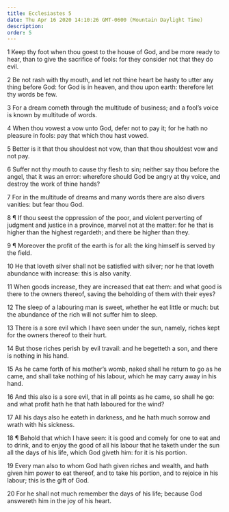 ```yaml
---
title: Ecclesiastes 5
date: Thu Apr 16 2020 14:10:26 GMT-0600 (Mountain Daylight Time)
description: 
order: 5
---
```


<p>
  1 Keep thy foot when thou goest to the house of God, and be more ready to
  hear, than to give the sacrifice of fools: for they consider not that they do
  evil.
</p>
<p>
  2 Be not rash with thy mouth, and let not thine heart be hasty to utter any
  thing before God: for God is in heaven, and thou upon earth: therefore let thy
  words be few.
</p>
<p>
  3 For a dream cometh through the multitude of business; and a fool&#x2019;s
  voice is known by multitude of words.
</p>
<p>
  4 When thou vowest a vow unto God, defer not to pay it; for he hath no
  pleasure in fools: pay that which thou hast vowed.
</p>
<span></span>
<p>
  5 Better is it that thou shouldest not vow, than that thou shouldest vow and
  not pay.
</p>
<p>
  6 Suffer not thy mouth to cause thy flesh to sin; neither say thou before the
  angel, that it was an error: wherefore should God be angry at thy voice, and
  destroy the work of thine hands?
</p>
<p>
  7 For in the multitude of dreams and many words there are also divers
  vanities: but fear thou God.
</p>
<p>
  8 &#xB6; If thou seest the oppression of the poor, and violent perverting of
  judgment and justice in a province, marvel not at the matter: for he that is
  higher than the highest regardeth; and there be higher than they.
</p>
<p>
  9 &#xB6; Moreover the profit of the earth is for all: the king himself is
  served by the field.
</p>
<p>
  10 He that loveth silver shall not be satisfied with silver; nor he that
  loveth abundance with increase: this is also vanity.
</p>
<p>
  11 When goods increase, they are increased that eat them: and what good is
  there to the owners thereof, saving the beholding of them with their eyes?
</p>
<p>
  12 The sleep of a labouring man is sweet, whether he eat little or much: but
  the abundance of the rich will not suffer him to sleep.
</p>
<p>
  13 There is a sore evil which I have seen under the sun, namely, riches kept
  for the owners thereof to their hurt.
</p>
<p>
  14 But those riches perish by evil travail: and he begetteth a son, and there
  is nothing in his hand.
</p>
<p>
  15 As he came forth of his mother&#x2019;s womb, naked shall he return to go
  as he came, and shall take nothing of his labour, which he may carry away in
  his hand.
</p>
<p>
  16 And this also is a sore evil, that in all points as he came, so shall he
  go: and what profit hath he that hath laboured for the wind?
</p>
<p>
  17 All his days also he eateth in darkness, and he hath much sorrow and wrath
  with his sickness.
</p>
<p>
  18 &#xB6; Behold that which I have seen: it is good and comely for one to eat
  and to drink, and to enjoy the good of all his labour that he taketh under the
  sun all the days of his life, which God giveth him: for it is his portion.
</p>
<p>
  19 Every man also to whom God hath given riches and wealth, and hath given him
  power to eat thereof, and to take his portion, and to rejoice in his labour;
  this is the gift of God.
</p>
<p>
  20 For he shall not much remember the days of his life; because God answereth
  him in the joy of his heart.
</p>
